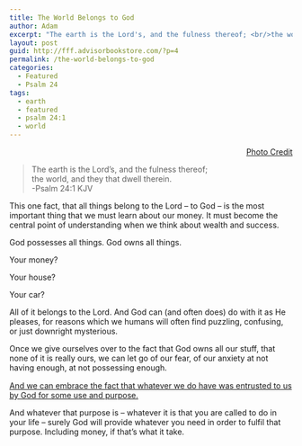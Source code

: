 ```yaml
---
title: The World Belongs to God
author: Adam
excerpt: "The earth is the Lord's, and the fulness thereof; <br/>the world, and they that dwell therein. <br/>-Psalm 24:1"
layout: post
guid: http://fff.advisorbookstore.com/?p=4
permalink: /the-world-belongs-to-god
categories:
  - Featured
  - Psalm 24
tags:
  - earth
  - featured
  - psalm 24:1
  - world
---
```

<p style="text-align: right;">
  <a href="http://maps.bpl.org/" target="_blank">Photo Credit</a>
</p>

> The earth is the Lord&#8217;s, and the fulness thereof;  
> the world, and they that dwell therein.  
> -Psalm 24:1 KJV

This one fact, that all things belong to the Lord &#8211; to God &#8211; is the most important thing that we must learn about our money. It must become the central point of understanding when we think about wealth and success.

God possesses all things. God owns all things.

Your money?

Your house?

Your car?

All of it belongs to the Lord. And God can (and often does) do with it as He pleases, for reasons which we humans will often find puzzling, confusing, or just downright mysterious.

Once we give ourselves over to the fact that God owns all our stuff, that none of it is really ours, we can let go of our fear, of our anxiety at not having enough, at not possessing enough.

[<img class="alignleft" src="http://ws-na.amazon-adsystem.com/widgets/q?_encoding=UTF8&ASIN=0310264839&Format=_SL250_&ID=AsinImage&MarketPlace=US&ServiceVersion=20070822&WS=1&tag=musforsun-20" alt="" border="0" />][1]<img style="border: none !important; margin: 0px !important;" src="http://ir-na.amazon-adsystem.com/e/ir?t=musforsun-20&l=as2&o=1&a=0310264839" alt="" width="1" height="1" border="0" />  
[And we can embrace the fact that whatever we do have was entrusted to us by God for some use and purpose.][2]<img style="border: none !important; margin: 0px !important;" src="http://ir-na.amazon-adsystem.com/e/ir?t=musforsun-20&l=as2&o=1&a=0310205719" alt="" width="1" height="1" border="0" />

And whatever that purpose is &#8211; whatever it is that you are called to do in your life &#8211; surely God will provide whatever you need in order to fulfil that purpose. Including money, if that&rsquo;s what it take.

 [1]: http://www.amazon.com/gp/product/0310264839/ref=as_li_tl?ie=UTF8&camp=1789&creative=390957&creativeASIN=0310264839&linkCode=as2&tag=musforsun-20&linkId=ZTS4ZVUJG7SXCOY4
 [2]: http://www.amazon.com/gp/product/0310205719/ref=as_li_ss_tl?ie=UTF8&camp=1789&creative=390957&creativeASIN=0310205719&linkCode=as2&tag=musforsun-20
